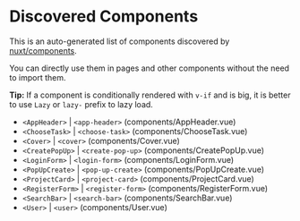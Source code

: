 # Discovered Components

This is an auto-generated list of components discovered by [nuxt/components](https://github.com/nuxt/components).

You can directly use them in pages and other components without the need to import them.

**Tip:** If a component is conditionally rendered with `v-if` and is big, it is better to use `Lazy` or `lazy-` prefix to lazy load.

- `<AppHeader>` | `<app-header>` (components/AppHeader.vue)
- `<ChooseTask>` | `<choose-task>` (components/ChooseTask.vue)
- `<Cover>` | `<cover>` (components/Cover.vue)
- `<CreatePopUp>` | `<create-pop-up>` (components/CreatePopUp.vue)
- `<LoginForm>` | `<login-form>` (components/LoginForm.vue)
- `<PopUpCreate>` | `<pop-up-create>` (components/PopUpCreate.vue)
- `<ProjectCard>` | `<project-card>` (components/ProjectCard.vue)
- `<RegisterForm>` | `<register-form>` (components/RegisterForm.vue)
- `<SearchBar>` | `<search-bar>` (components/SearchBar.vue)
- `<User>` | `<user>` (components/User.vue)
